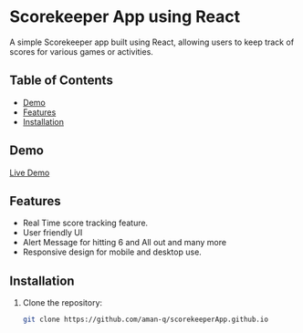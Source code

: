 # Scorekeeper App using React

A simple Scorekeeper app built using React, allowing users to keep track of scores for various games or activities.

## Table of Contents

- [Demo](#demo)
- [Features](#features)
- [Installation](#installation)

## Demo

[Live Demo](http://amanportfoli.me/scorekeeperApp.github.io/)

## Features

- Real Time score tracking feature.
- User friendly UI
- Alert Message for hitting 6 and All out and many more 
- Responsive design for mobile and desktop use.

## Installation

1. Clone the repository:

   ```sh
   git clone https://github.com/aman-q/scorekeeperApp.github.io
